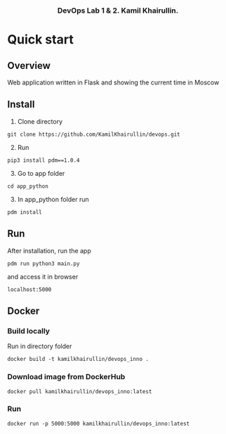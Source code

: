 <h3 align="center">
    DevOps Lab 1 & 2. Kamil Khairullin.
<h3>



# Quick start

## Overview 
 Web application written in Flask and showing the current time in Moscow
## Install
1. Clone directory
```
git clone https://github.com/KamilKhairullin/devops.git
```
2. Run
```
pip3 install pdm==1.0.4
```
3. Go to app folder
```
cd app_python
```
3. In app_python folder run 
```
pdm install
```

## Run
After installation, run the app
```
pdm run python3 main.py
```
and access it in browser
```
localhost:5000
```
## Docker
### Build locally
Run in directory folder
```
docker build -t kamilkhairullin/devops_inno .
```
### Download image from DockerHub
```
docker pull kamilkhairullin/devops_inno:latest
```
### Run 
```
docker run -p 5000:5000 kamilkhairullin/devops_inno:latest
```
